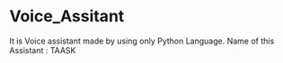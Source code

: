 # Voice_Assitant
It is Voice assistant made by using only Python Language. Name of this Assistant : TAASK
